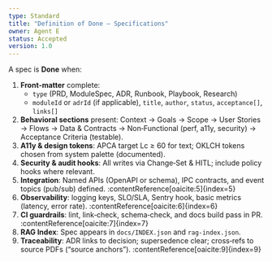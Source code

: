 ```yaml
---
type: Standard
title: "Definition of Done — Specifications"
owner: Agent E
status: Accepted
version: 1.0
---
```


A spec is **Done** when:

1) **Front‑matter** complete:
   - `type` (PRD, ModuleSpec, ADR, Runbook, Playbook, Research)
   - `moduleId` or `adrId` (if applicable), `title`, `author`, `status`, `acceptance[]`, `links[]`
2) **Behavioral sections** present: Context → Goals → Scope → User Stories → Flows → Data & Contracts → Non‑Functional (perf, a11y, security) → Acceptance Criteria (testable).
3) **A11y & design tokens**: APCA target Lc ≥ 60 for text; OKLCH tokens chosen from system palette (documented). 
4) **Security & audit hooks**: All writes via Change‑Set & HITL; include policy hooks where relevant. 
5) **Integration**: Named APIs (OpenAPI or schema), IPC contracts, and event topics (pub/sub) defined. :contentReference[oaicite:5]{index=5}
6) **Observability**: logging keys, SLO/SLA, Sentry hook, basic metrics (latency, error rate). :contentReference[oaicite:6]{index=6}
7) **CI guardrails**: lint, link‑check, schema‑check, and docs build pass in PR. :contentReference[oaicite:7]{index=7}
8) **RAG Index**: Spec appears in `docs/INDEX.json` and `rag-index.json`. 
9) **Traceability**: ADR links to decision; supersedence clear; cross‑refs to source PDFs (“source anchors”). :contentReference[oaicite:9]{index=9}